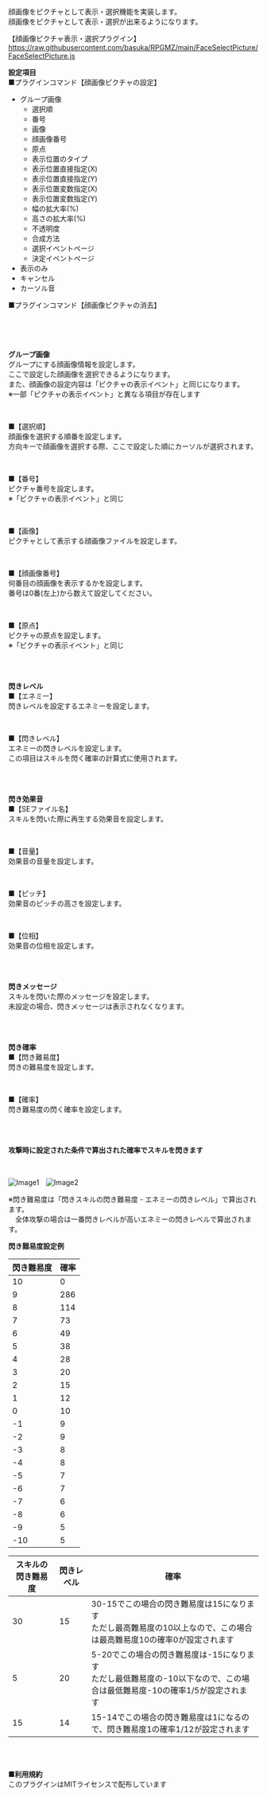 顔画像をピクチャとして表示・選択機能を実装します。</br>
顔画像をピクチャとして表示・選択が出来るようになります。

【顔画像ピクチャ表示・選択プラグイン】</br>
https://raw.githubusercontent.com/basuka/RPGMZ/main/FaceSelectPicture/FaceSelectPicture.js</br>


<B>設定項目</B></br>
■プラグインコマンド【顔画像ピクチャの設定】
- グループ画像
  - 選択順
  - 番号
  - 画像
  - 顔画像番号
  - 原点
  - 表示位置のタイプ
  - 表示位置直接指定(X)
  - 表示位置直接指定(Y)
  - 表示位置変数指定(X)
  - 表示位置変数指定(Y)
  - 幅の拡大率(%)
  - 高さの拡大率(%)
  - 不透明度
  - 合成方法
  - 選択イベントページ
  - 決定イベントページ
- 表示のみ
- キャンセル
- カーソル音


■プラグインコマンド【顔画像ピクチャの消去】

</br>
</br>
</br>

<B>グループ画像</B></br>
グループにする顔画像情報を設定します。</br>
ここで設定した顔画像を選択できるようになります。</br>
また、顔画像の設定内容は「ピクチャの表示イベント」と同じになります。</br>
※一部「ピクチャの表示イベント」と異なる項目が存在します</br>

</br>

■【選択順】</br>
顔画像を選択する順番を設定します。</br>
方向キーで顔画像を選択する際、ここで設定した順にカーソルが選択されます。</br>

</br>

■【番号】</br>
ピクチャ番号を設定します。</br>
※「ピクチャの表示イベント」と同じ</br>

</br>

■【画像】</br>
ピクチャとして表示する顔画像ファイルを設定します。</br>

</br>

■【顔画像番号】</br>
何番目の顔画像を表示するかを設定します。</br>
番号は0番(左上)から数えて設定してください。</br>

</br>

■【原点】</br>
ピクチャの原点を設定します。</br>
※「ピクチャの表示イベント」と同じ</br>


</br>
</br>

<B>閃きレベル</B></br>
■【エネミー】</br>
閃きレベルを設定するエネミーを設定します。</br>

</br>

■【閃きレベル】</br>
エネミーの閃きレベルを設定します。</br>
この項目はスキルを閃く確率の計算式に使用されます。</br>

</br>
</br>

<B>閃き効果音</B></br>
■【SEファイル名】</br>
スキルを閃いた際に再生する効果音を設定します。</br>

</br>

■【音量】</br>
効果音の音量を設定します。</br>

</br>

■【ピッチ】</br>
効果音のピッチの高さを設定します。</br>

</br>

■【位相】</br>
効果音の位相を設定します。</br>

</br>
</br>

<B>閃きメッセージ</B></br>
スキルを閃いた際のメッセージを設定します。</br>
未設定の場合、閃きメッセージは表示されなくなります。</br>

</br>
</br>

<B>閃き確率</B></br>
■【閃き難易度】</br>
閃きの難易度を設定します。</br>

</br>

■【確率】</br>
閃き難易度の閃く確率を設定します。</br>

</br>
</br>

<B>攻撃時に設定された条件で算出された確率でスキルを閃きます</B></br>

</br>

![Image1](/InspirationSkill/image/image1.png)　![Image2](/InspirationSkill/image/image2.png)</br>

※閃き難易度は「閃きスキルの閃き難易度 - エネミーの閃きレベル」で算出されます。</br>
　全体攻撃の場合は一番閃きレベルが高いエネミーの閃きレベルで算出されます。

<B>閃き難易度設定例</B></br>

| 閃き難易度 | 確率 |
| ---- | ---- |
| 10 | 0 |
| 9 | 286 |
| 8 | 114 |
| 7 | 73 |
| 6 | 49 |
| 5 | 38 |
| 4 | 28 |
| 3 | 20 |
| 2 | 15 |
| 1 | 12 |
| 0 | 10 |
| -1 | 9 |
| -2 | 9 |
| -3 | 8 |
| -4 | 8 |
| -5 | 7 |
| -6 | 7 |
| -7 | 6 |
| -8 | 6 |
| -9 | 5 |
| -10 | 5 |


| スキルの閃き難易度 | 閃きレベル | 確率 |
| ---- | ---- | ---- |
| 30 | 15 | 30-15でこの場合の閃き難易度は15になります<br>ただし最高難易度の10以上なので、この場合は最高難易度10の確率0が設定されます|
| 5 | 20 | 5-20でこの場合の閃き難易度は-15になります<br>ただし最低難易度の-10以下なので、この場合は最低難易度-10の確率1/5が設定されます|
| 15 | 14 | 15-14でこの場合の閃き難易度は1になるので、閃き難易度1の確率1/12が設定されます|


</br>
</br>

<B>■利用規約</B></br>
このプラグインはMITライセンスで配布しています
